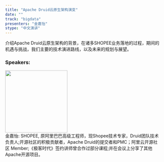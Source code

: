```yaml
---
title: "Apache Druid云原生架构演变"
date: "" 
track: "bigdata"
presenters: "金嘉怡"
stype: "中文演讲"
---
```

介绍Apache Druid云原生架构的背景，在诸多SHOPEE业务落地的过程，期间的机遇与挑战，我们主要的技术演进路线，以及未来的规划与展望。
 ### Speakers: 
 <img src="images/speaker/1033.png" width="200" /><br>金嘉怡: SHOPEE, 原阿里巴巴高级工程师，现Shopee技术专家，Druid团队技术负责人;开源社区的积极贡献者，Apache Druid的提交者和PMC；阿里云开源社区 Member;《极客时代》签约讲师曾合作过部分课程;并在会议上分享了其他Apache开源项目。

 